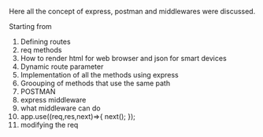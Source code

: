 Here all the concept of express, postman and middlewares were discussed.

Starting from 
1. Defining routes
2. req methods
3. How to render html for web browser and json for smart devices
4. Dynamic route parameter
5. Implementation of all the methods using express
6. Groouping of methods that use the same path
7. POSTMAN
8. express middleware
9. what middleware can do
10. app.use((req,res,next)=>{
    next();
      });
11. modifying the req
